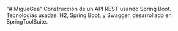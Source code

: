 "# MigueGea" 
Construcción de un API REST usando Spring Boot. Tecnologías usadas: H2, Spring Boot, y Swagger. desarrollado en SpringToolSuite.
